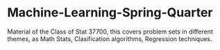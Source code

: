 # Machine-Learning-Spring-Quarter

Material of the Class of Stat 37700, this covers problem sets in different themes, as Math Stats, Clasification algorithms, Regression techniques.
